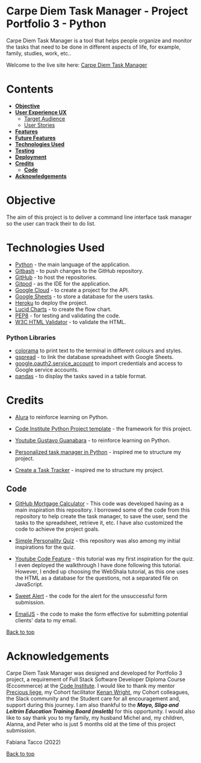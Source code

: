 # **Carpe Diem Task Manager - Project Portfolio 3 - Python**

Carpe Diem Task Manager is a tool that helps people organize and monitor the tasks that need to be done in different aspects of life, for example, family, studies, work, etc.. 

Welcome to the live site here: <a href="https://pp3-task-tracker.herokuapp.com/" target="_blank">Carpe Diem Task Manager</a>

# Contents

* [**Objective**](<#objective>)
* [**User Experience UX**](<#user-experience-ux>)
    * [Target Audience](<#target-audience>)
    * [User Stories](<#user-stories>)
* [**Features**](<#features>)
* [**Future Features**](<#future-features>)
* [**Technologies Used**](<#technologies-used>)
* [**Testing**](<#testing>)
* [**Deployment**](<#deployment>)
* [**Credits**](<#credits>)
    * [**Code**](<#code>)
*  [**Acknowledgements**](<#acknowledgements>)


# Objective 

The aim of this project is to deliver a command line interface task manager so the user can track their to do list. 


# Technologies Used

* [Python](https://docs.python.org/3/contents.html) - the main language of the application.
* [Gitbash](https://en.wikipedia.org/wiki/Bash_(Unix_shell)) - to push changes to the GitHub repository.
* [GitHub](https://github.com/) - to host the repositories.
* [Gitpod](https://www.gitpod.io/) - as the IDE for the application.
* [Google Cloud](https://cloud.google.com/) - to create a project for the API.
* [Google Sheets](https://www.google.co.uk/sheets/about/) - to store a database for the users tasks.
* [Heroku](https://www.heroku.com/) to deploy the project.
* [Lucid Charts](https://www.lucidchart.com/) - to create the flow chart.
* [PEP8](http://pep8online.com/) - for testing and validating the code.
* [W3C HTML Validator](https://validator.w3.org/) - to validate the HTML.

### Python Libraries

* [colorama](https://pypi.org/project/colorama/) to print text to the terminal in different colours and styles.
* [gspread](https://developers.google.com/sheets/api) - to link the database spreadsheet with Google Sheets.
* [google.oauth2.service_account](https://google-auth.readthedocs.io/en/stable/index.html) to import credentials and access to Google service accounts.
* [pandas](https://pypi.org/project/pandas/) - to display the tasks saved in a table format.

# Credits 

* [Alura](https://www.alura.com.br/) to reinforce learning on Python.

* [Code Institute Python Project template](https://github.com/Code-Institute-Org/python-essentials-template-v1) - the framework for this project.

* [Youtube Gustavo Guanabara](https://www.youtube.com/watch?v=S9uPNppGsGo&list=PLHz_AreHm4dlKP6QQCekuIPky1CiwmdI6) - to reinforce learning on Python.

* [Personalized task manager in Python](https://www.geeksforgeeks.org/personalized-task-manager-in-python/) - inspired me to structure my project.

* [Create a Task Tracker](https://www.youtube.com/watch?v=ynd67UwG_cI&t=351s) - inspired me to structure my project.




## Code

* [GitHub Mortgage Calculator](https://github.com/frankiesanjana/mortgage-calculator/) - This code was developed having as a main inspiration this repository. I borrowed some of the code from this repository to help create the task manager, to save the user, send the tasks to the spreadsheet, retrieve it, etc. I have also customized the code to achieve the project goals.  

* [Simple Personality Quiz](https://github.com/edubz99/Simple-Personality-Quiz) - this repository was also among my initial inspirations for the quiz. 

* [Youtube Code Feature](https://www.youtube.com/watch?v=XnH56whHQqw) - this tutorial was my first inspiration for the quiz. I even deployed the walkthrough I have done following this tutorial. However, I ended up choosing the WebShala tutorial, as this one uses the HTML as a database for the questions, not a separated file on JavaScript. 

* [Sweet Alert](https://sweetalert.js.org/) - the code for the alert for the unsuccessful form submission.

* [EmailJS](https://www.emailjs.com) - the code to make the form effective for submitting potential clients' data to my email.  

[Back to top](<#contents>)

# Acknowledgements

Carpe Diem Task Manager was designed and developed for Portfolio 3 project, a requirement of Full Stack Software Developer Diploma Course (Eccommerce) at the [Code Institute](https://codeinstitute.net/). I would like to thank my mentor [Precious Ijege](https://www.linkedin.com/in/precious-ijege-908a00168/), my Cohort facilitator [Kenan Wright](https://se.linkedin.com/in/kenan-wright-bb0359b8), my Cohort colleagues, the Slack community and the Student care for all encouragement and, support during this journey. I am also thankful to the ***Mayo, Sligo and Leitrim Education Training Board (msletb)*** for this opportunity. I  would also like to say thank you to my family, my husband Michel and, my children, Alanna, and Peter who is just 5 months old at the time of this project submission. 

Fabiana Tacco (2022)

[Back to top](<#contents>)